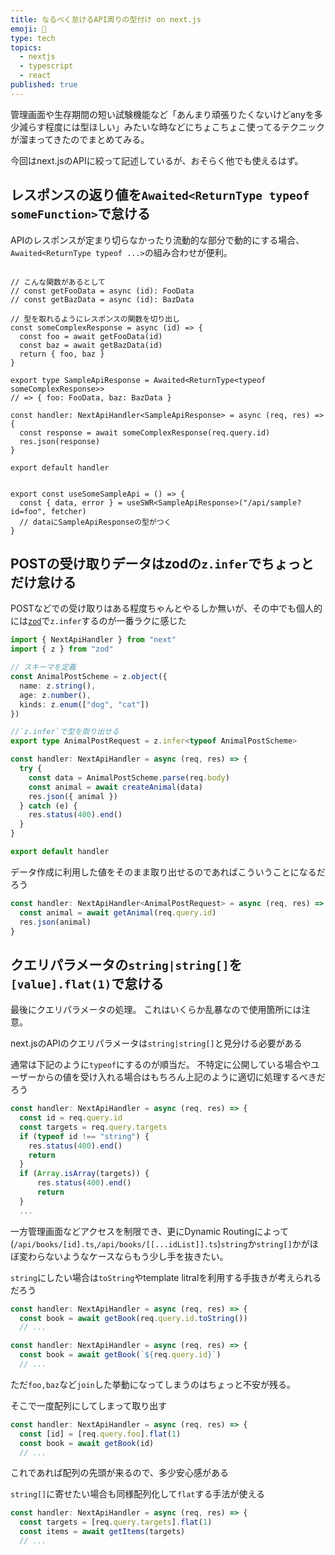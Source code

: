 ```yaml
---
title: なるべく怠けるAPI周りの型付け on next.js
emoji: 🦥
type: tech
topics:
  - nextjs
  - typescript
  - react
published: true
---
```


管理画面や生存期間の短い試験機能など「あんまり頑張りたくないけどanyを多少減らす程度には型ほしい」みたいな時などにちょこちょこ使ってるテクニックが溜まってきたのでまとめてみる。

今回はnext.jsのAPIに絞って記述しているが、おそらく他でも使えるはず。

## レスポンスの返り値を`Awaited<ReturnType typeof someFunction>`で怠ける

APIのレスポンスが定まり切らなかったり流動的な部分で動的にする場合、`Awaited<ReturnType typeof ...>`の組み合わせが便利。

```tsx

// こんな関数があるとして
// const getFooData = async (id): FooData
// const getBazData = async (id): BazData

// 型を取れるようにレスポンスの関数を切り出し
const someComplexResponse = async (id) => {
  const foo = await getFooData(id)
  const baz = await getBazData(id)
  return { foo, baz }
}

export type SampleApiResponse = Awaited<ReturnType<typeof someComplexResponse>>
// => { foo: FooData, baz: BazData }

const handler: NextApiHandler<SampleApiResponse> = async (req, res) => {
  const response = await someComplexResponse(req.query.id)
  res.json(response)
}

export default handler

```

```tsx

export const useSomeSampleApi = () => {
  const { data, error } = useSWR<SampleApiResponse>("/api/sample?id=foo", fetcher)
  // dataにSampleApiResponseの型がつく
}

```

## POSTの受け取りデータはzodの`z.infer`でちょっとだけ怠ける

POSTなどでの受け取りはある程度ちゃんとやるしか無いが、その中でも個人的には[`zod`](https://github.com/colinhacks/zod#objects)で`z.infer`するのが一番ラクに感じた

```ts
import { NextApiHandler } from "next"
import { z } from "zod"

// スキーマを定義
const AnimalPostScheme = z.object({
  name: z.string(),
  age: z.number(),
  kinds: z.enum(["dog", "cat"])
})

//`z.infer`で型を取り出せる
export type AnimalPostRequest = z.infer<typeof AnimalPostScheme>

const handler: NextApiHandler = async (req, res) => {
  try {
    const data = AnimalPostScheme.parse(req.body)
    const animal = await createAnimal(data)
    res.json({ animal })
  } catch (e) {
    res.status(400).end()
  }
}

export default handler

```

データ作成に利用した値をそのまま取り出せるのであればこういうことになるだろう

```ts
const handler: NextApiHandler<AnimalPostRequest> = async (req, res) => {
  const animal = await getAnimal(req.query.id)
  res.json(animal)
}
```

## クエリパラメータの`string|string[]`を`[value].flat(1)`で怠ける

最後にクエリパラメータの処理。
これはいくらか乱暴なので使用箇所には注意。

next.jsのAPIのクエリパラメータは`string|string[]`と見分ける必要がある

通常は下記のように`typeof`にするのが順当だ。
不特定に公開している場合やユーザーからの値を受け入れる場合はもちろん上記のように適切に処理するべきだろう

```ts
const handler: NextApiHandler = async (req, res) => {
  const id = req.query.id
  const targets = req.query.targets
  if (typeof id !== "string") {
    res.status(400).end()
    return
  }
  if (Array.isArray(targets)) {
      res.status(400).end()
      return
  }
  ...
```

一方管理画面などアクセスを制限でき、更にDynamic Routingによって(`/api/books/[id].ts`,`/api/books/[[...idList]].ts`)`string`か`string[]`かがほぼ変わらないようなケースならもう少し手を抜きたい。

`string`にしたい場合は`toString`やtemplate litralを利用する手抜きが考えられるだろう

```ts
const handler: NextApiHandler = async (req, res) => {
  const book = await getBook(req.query.id.toString())
  // ...
```
```ts
const handler: NextApiHandler = async (req, res) => {
  const book = await getBook(`${req.query.id}`)
  // ... 
```

ただ`foo,baz`など`join`した挙動になってしまうのはちょっと不安が残る。

そこで一度配列にしてしまって取り出す

```ts
const handler: NextApiHandler = async (req, res) => {
  const [id] = [req.query.foo].flat(1)
  const book = await getBook(id)
  // ...
```
これであれば配列の先頭が来るので、多少安心感がある

`string[]`に寄せたい場合も同様配列化して`flat`する手法が使える

```ts
const handler: NextApiHandler = async (req, res) => {
  const targets = [req.query.targets].flat(1)
  const items = await getItems(targets)
  // ...
```
